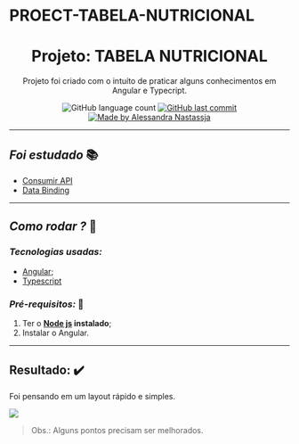 # PROECT-TABELA-NUTRICIONAL

<h1 align="center">
  Projeto: TABELA NUTRICIONAL
</h1>
<p align="center">
Projeto foi criado com o intuíto de praticar alguns conhecimentos em Angular e Typecript. </p>
<p align="center">
  <img alt="GitHub language count" src="https://img.shields.io/github/repo-size/Alessandra-Nastassja/PROJECT-TABELA-NUTRICIONAL?color=%239175db">
  <a href="https://github.com/Alessandra-Nastassja/PROJECT-TABELA-NUTRICIONAL/commits/master">
    <img alt="GitHub last commit" src="https://img.shields.io/github/last-commit/Alessandra-Nastassja/PROJECT-TABELA-NUTRICIONAL?color=%239175db">
  </a>
  <a href="https://www.linkedin.com/in/alessandra-nastassja/">
    <img alt="Made by Alessandra Nastassja" src="https://img.shields.io/badge/made%20by-AlessandraNastassja-%239175db">
  </a>
</p>

******
## *Foi estudado* 📚

- [Consumir API](https://taco-food-api.herokuapp.com/)
- [Data Binding]()

******
## *Como rodar ?* 🚀
### *Tecnologias usadas:*
- [Angular]();
- [Typescript]()

###  *Pré-requisitos:* 📌
1. Ter o **[Node js](https://nodejs.org/en/) instalado**;
2. Instalar o Angular.

******
## Resultado: :heavy_check_mark:
Foi pensando em um layout rápido e simples.

![](https://user-images.githubusercontent.com/27302446/81488378-49159400-923e-11ea-983c-25ea7b0cbc18.png)

> Obs.: Alguns pontos precisam ser melhorados. 
